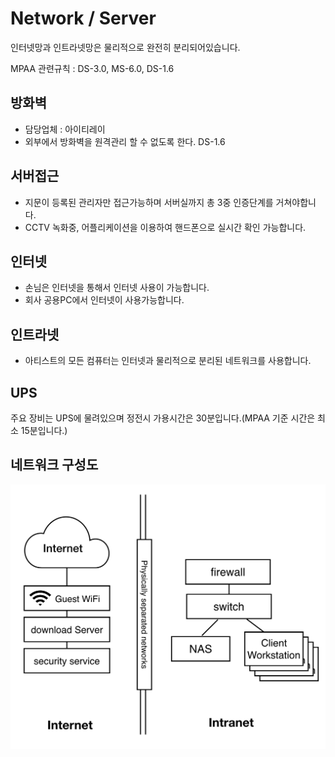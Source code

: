 # Network / Server
인터넷망과 인트라넷망은 물리적으로 완전히 분리되어있습니다.

MPAA 관련규칙 : DS-3.0, MS-6.0, DS-1.6

## 방화벽
- 담당업체 : 아이티레이
- 외부에서 방화벽을 원격관리 할 수 없도록 한다. DS-1.6

## 서버접근
- 지문이 등록된 관리자만 접근가능하며 서버실까지 총 3중 인증단계를 거쳐야합니다.
- CCTV 녹화중, 어플리케이션을 이용하여 핸드폰으로 실시간 확인 가능합니다.

## 인터넷
- 손님은 인터넷을 통해서 인터넷 사용이 가능합니다.
- 회사 공용PC에서 인터넷이 사용가능합니다.

## 인트라넷
- 아티스트의 모든 컴퓨터는 인터넷과 물리적으로 분리된 네트워크를 사용합니다.

## UPS
주요 장비는 UPS에 물려있으며 정전시 가용시간은 30분입니다.(MPAA 기준 시간은 최소 15분입니다.)

## 네트워크 구성도
![network](../figures/network.png)
